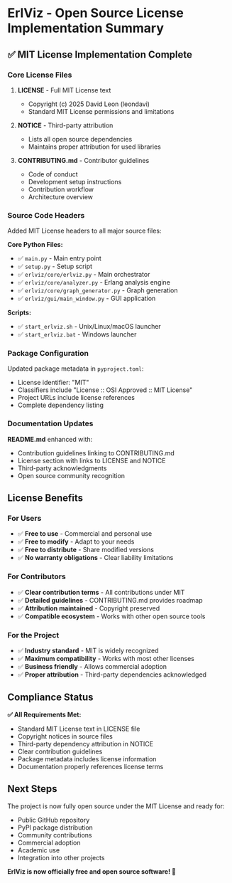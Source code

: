 # ErlViz - Open Source License Implementation Summary

## ✅ MIT License Implementation Complete

### Core License Files

1. **LICENSE** - Full MIT License text
   - Copyright (c) 2025 David Leon (leondavi)
   - Standard MIT License permissions and limitations

2. **NOTICE** - Third-party attribution
   - Lists all open source dependencies
   - Maintains proper attribution for used libraries

3. **CONTRIBUTING.md** - Contributor guidelines
   - Code of conduct
   - Development setup instructions
   - Contribution workflow
   - Architecture overview

### Source Code Headers

Added MIT License headers to all major source files:

**Core Python Files:**
- ✅ `main.py` - Main entry point
- ✅ `setup.py` - Setup script
- ✅ `erlviz/core/erlviz.py` - Main orchestrator
- ✅ `erlviz/core/analyzer.py` - Erlang analysis engine
- ✅ `erlviz/core/graph_generator.py` - Graph generation
- ✅ `erlviz/gui/main_window.py` - GUI application

**Scripts:**
- ✅ `start_erlviz.sh` - Unix/Linux/macOS launcher
- ✅ `start_erlviz.bat` - Windows launcher

### Package Configuration

Updated package metadata in `pyproject.toml`:
- License identifier: "MIT"
- Classifiers include "License :: OSI Approved :: MIT License"
- Project URLs include license references
- Complete dependency listing

### Documentation Updates

**README.md** enhanced with:
- Contribution guidelines linking to CONTRIBUTING.md
- License section with links to LICENSE and NOTICE
- Third-party acknowledgments
- Open source community recognition

## License Benefits

### For Users
- ✅ **Free to use** - Commercial and personal use
- ✅ **Free to modify** - Adapt to your needs
- ✅ **Free to distribute** - Share modified versions
- ✅ **No warranty obligations** - Clear liability limitations

### For Contributors
- ✅ **Clear contribution terms** - All contributions under MIT
- ✅ **Detailed guidelines** - CONTRIBUTING.md provides roadmap
- ✅ **Attribution maintained** - Copyright preserved
- ✅ **Compatible ecosystem** - Works with other open source tools

### For the Project
- ✅ **Industry standard** - MIT is widely recognized
- ✅ **Maximum compatibility** - Works with most other licenses
- ✅ **Business friendly** - Allows commercial adoption
- ✅ **Proper attribution** - Third-party dependencies acknowledged

## Compliance Status

**✅ All Requirements Met:**
- Standard MIT License text in LICENSE file
- Copyright notices in source files
- Third-party dependency attribution in NOTICE
- Clear contribution guidelines
- Package metadata includes license information
- Documentation properly references license terms

## Next Steps

The project is now fully open source under the MIT License and ready for:
- Public GitHub repository
- PyPI package distribution
- Community contributions
- Commercial adoption
- Academic use
- Integration into other projects

**ErlViz is now officially free and open source software! 🎉**
